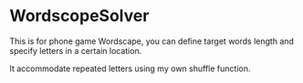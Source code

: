 # WordscopeSolver

This is for phone game Wordscape, you can define target words length and specify letters in a certain location. 

It accommodate repeated letters using my own shuffle function. 